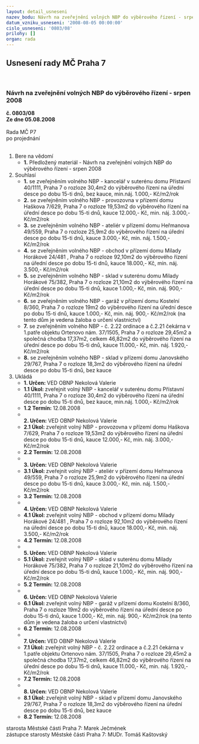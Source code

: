 ```yaml
---
layout: detail_usneseni
nazev_bodu: Návrh na zveřejnění volných NBP do výběrového řízení - srpen 2008
datum_vzniku_usneseni: '2008-08-05 00:00:00'
cislo_usneseni: '0803/08'
prilohy: []
organ: rada
---
```

<div id="ucUsn_pList" class="usn">
	<span><h2>Usnesení rady MČ Praha 7 </h2>
<br></span><div class="standBody">
<span><h3>Návrh na zveřejnění volných NBP do výběrového řízení - srpen 2008</h3></span><div class="center">
		<strong>č. 0803/08</strong><br>
	</div>
<div class="center">
		<strong>Ze dne 05.08.2008</strong><br><br>
	</div>Rada MČ P7<br> po projednání<br><br><ol>
<li>Bere na vědomí<ul><li>
<strong>1.</strong> Předložený materiál - Návrh na zveřejnění volných NBP do výběrového řízení - srpen 2008</li></ul>
</li>
<li>Souhlasí<ul>
<li>
<strong>1.</strong> se zveřejněním volného NBP - kancelář v suterénu domu Přístavní 40/1111, Praha 7 o rozloze 30,4m2 do výběrového řízení na úřední desce po dobu  15-ti dnů, bez kauce, min.náj. 1.000,- Kč/m2/rok </li>
<li>
<strong>2.</strong> se zveřejněním volného NBP - provozovna v přízemí domu Haškova 7/629, Praha 7 o rozloze 19,53m2 do výběrového řízení na úřední desce po dobu  15-ti dnů, kauce 12.000,- Kč, min. náj. 3.000,- Kč/m2/rok</li>
<li>
<strong>3.</strong> se zveřejněním volného NBP -  ateliér v přízemí domu Heřmanova 49/559, Praha 7 o rozloze 25,9m2 do výběrového řízení na úřední desce po dobu  15-ti dnů, kauce 3.000,- Kč, min. náj. 1.500,- Kč/m2/rok</li>
<li>
<strong>4.</strong> se zveřejněním volného NBP - obchod v přízemí domu Milady Horákové 24/481 , Praha 7 o rozloze 92,10m2 do výběrového řízení na úřední desce po dobu  15-ti dnů, kauce 18.000,- Kč, min. náj. 3.500,- Kč/m2/rok</li>
<li>
<strong>5.</strong> se zveřejněním volného NBP - sklad v suterénu domu Milady Horákové 75/382, Praha 7 o rozloze 21,10m2 do výběrového řízení na úřední desce po dobu  15-ti dnů, kauce 1.000,- Kč, min. náj. 900,- Kč/m2/rok </li>
<li>
<strong>6.</strong> se zveřejněním volného NBP - garáž v přízemí domu Kostelní 8/360, Praha 7 o rozloze 19m2 do výběrového řízení na úřední desce po dobu 15-ti dnů, kauce 1.000,- Kč, min. náj. 900,- Kč/m2/rok (na tento dům je vedena žaloba o určení vlastnictví)</li>
<li>
<strong>7.</strong> se zveřejněním volného NBP - č. 2.22 ordinace a č.2.21 čekárna v 1.patře objektu Ortenovo nám. 37/1505, Praha 7 o rozloze 29,45m2 a společná chodba 17,37m2,  celkem 46,82m2 do výběrového řízení na úřední desce po dobu  15-ti dnů, kauce 11.000,- Kč, min. náj. 1.920,- Kč/m2/rok</li>
<li>
<strong>8.</strong> se zveřejněním volného NBP - sklad v přízemí domu Janovského 29/767, Praha 7 o rozloze 18,3m2 do výběrového řízení na úřední desce po dobu  15-ti dnů, bez kauce</li>
</ul>
</li>
<li>Ukládá<ul>
<li>
<strong>1. Určen: </strong>VED OBNP Nekolová Valerie</li>
<li>
<strong>1.1 Úkol: </strong>zveřejnit volný NBP - kancelář v suterénu domu Přístavní 40/1111, Praha 7 o rozloze 30,4m2 do výběrového řízení na úřední desce po dobu  15-ti dnů, bez kauce, min.náj. 1.000,- Kč/m2/rok  </li>
<li>
<strong>1.2 Termín: </strong>12.08.2008</li>
<li>
<strong><br>2. Určen: </strong>VED OBNP Nekolová Valerie</li>
<li>
<strong>2.1 Úkol: </strong>zveřejnit volný NBP - provozovna v přízemí domu Haškova 7/629, Praha 7 o rozloze 19,53m2 do výběrového řízení na úřední desce po dobu  15-ti dnů, kauce 12.000,- Kč, min. náj. 3.000,- Kč/m2/rok</li>
<li>
<strong>2.2 Termín: </strong>12.08.2008</li>
<li>
<strong><br>3. Určen: </strong>VED OBNP Nekolová Valerie</li>
<li>
<strong>3.1 Úkol: </strong>zveřejnit volný NBP - ateliér v přízemí domu Heřmanova 49/559, Praha 7 o rozloze 25,9m2 do výběrového řízení na úřední desce po dobu  15-ti dnů, kauce 3.000,- Kč, min. náj. 1.500,- Kč/m2/rok </li>
<li>
<strong>3.2 Termín: </strong>12.08.2008</li>
<li>
<strong><br>4. Určen: </strong>VED OBNP Nekolová Valerie</li>
<li>
<strong>4.1 Úkol: </strong>zveřejnit volný NBP - obchod v přízemí domu Milady Horákové 24/481 , Praha 7 o rozloze 92,10m2 do výběrového řízení na úřední desce po dobu  15-ti dnů, kauce 18.000,- Kč, min. náj. 3.500,- Kč/m2/rok </li>
<li>
<strong>4.2 Termín: </strong>12.08.2008</li>
<li>
<strong><br>5. Určen: </strong>VED OBNP Nekolová Valerie</li>
<li>
<strong>5.1 Úkol: </strong>zveřejnit volný NBP - sklad v suterénu domu Milady Horákové 75/382, Praha 7 o rozloze 21,10m2 do výběrového řízení na úřední desce po dobu  15-ti dnů, kauce 1.000,- Kč, min. náj. 900,- Kč/m2/rok  </li>
<li>
<strong>5.2 Termín: </strong>12.08.2008</li>
<li>
<strong><br>6. Určen: </strong>VED OBNP Nekolová Valerie</li>
<li>
<strong>6.1 Úkol: </strong>zveřejnit volný NBP - garáž v přízemí domu Kostelní 8/360, Praha 7 o rozloze 19m2 do výběrového řízení na úřední desce po dobu 15-ti dnů, kauce 1.000,- Kč, min. náj. 900,- Kč/m2/rok (na tento dům je vedena žaloba o určení vlastnictví)</li>
<li>
<strong>6.2 Termín: </strong>12.08.2008</li>
<li>
<strong><br>7. Určen: </strong>VED OBNP Nekolová Valerie</li>
<li>
<strong>7.1 Úkol: </strong>zveřejnit volný NBP - č. 2.22 ordinace a č.2.21 čekárna v 1.patře objektu Ortenovo nám. 37/1505, Praha 7 o rozloze 29,45m2 a společná chodba 17,37m2,  celkem 46,82m2 do výběrového řízení na úřední desce po dobu  15-ti dnů, kauce 11.000,- Kč, min. náj. 1.920,- Kč/m2/rok </li>
<li>
<strong>7.2 Termín: </strong>12.08.2008</li>
<li>
<strong><br>8. Určen: </strong>VED OBNP Nekolová Valerie</li>
<li>
<strong>8.1 Úkol: </strong>zveřejnit volný NBP - sklad v přízemí domu Janovského 29/767, Praha 7 o rozloze 18,3m2 do výběrového řízení na úřední desce po dobu  15-ti dnů, bez kauce </li>
<li>
<strong>8.2 Termín: </strong>12.08.2008</li>
</ul>
</li>
</ol>starosta Městské části Praha 7: Marek Ječmének<br>zástupce starosty Městské části Praha 7: MUDr. Tomáš Kaštovský 
</div>
</div>
